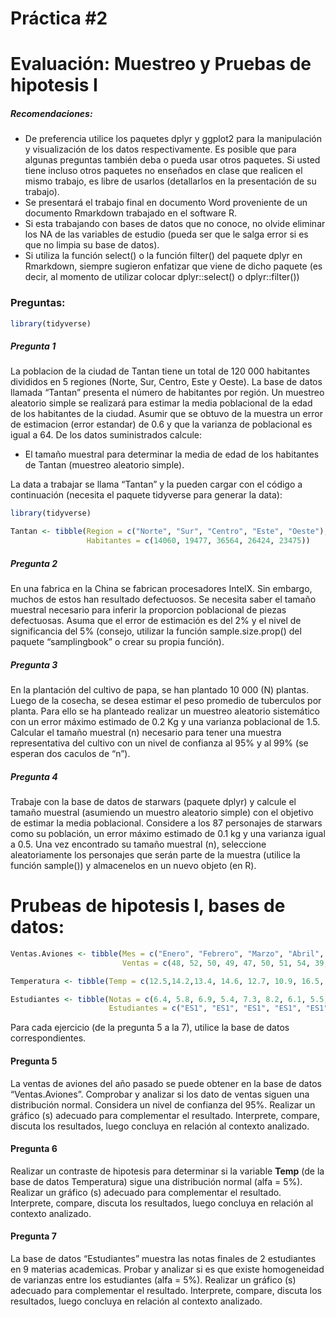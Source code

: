 Práctica \#2
================

# Evaluación: Muestreo y Pruebas de hipotesis I

##### Recomendaciones:

-   De preferencia utilice los paquetes dplyr y ggplot2 para la
    manipulación y visualización de los datos respectivamente. Es
    posible que para algunas preguntas también deba o pueda usar otros
    paquetes. Si usted tiene incluso otros paquetes no enseñados en
    clase que realicen el mismo trabajo, es libre de usarlos
    (detallarlos en la presentación de su trabajo).
-   Se presentará el trabajo final en documento Word proveniente de un
    documento Rmarkdown trabajado en el software R.
-   Si esta trabajando con bases de datos que no conoce, no olvide
    eliminar los NA de las variables de estudio (pueda ser que le salga
    error si es que no limpia su base de datos).
-   Si utiliza la función select() o la función filter() del paquete
    dplyr en Rmarkdown, siempre sugieron enfatizar que viene de dicho
    paquete (es decir, al momento de utilizar colocar dplyr::select() o
    dplyr::filter())

### Preguntas:

``` r
library(tidyverse)
```

##### Pregunta 1

La poblacion de la ciudad de Tantan tiene un total de 120 000 habitantes
divididos en 5 regiones (Norte, Sur, Centro, Este y Oeste). La base de
datos llamada “Tantan” presenta el número de habitantes por región. Un
muestreo aleatorio simple se realizará para estimar la media poblacional
de la edad de los habitantes de la ciudad. Asumir que se obtuvo de la
muestra un error de estimacion (error estandar) de 0.6 y que la varianza
de poblacional es igual a 64. De los datos suministrados calcule:

-   El tamaño muestral para determinar la media de edad de los
    habitantes de Tantan (muestreo aleatorio simple).

La data a trabajar se llama “Tantan” y la pueden cargar con el código a
continuación (necesita el paquete tidyverse para generar la data):

``` r
library(tidyverse)

Tantan <- tibble(Region = c("Norte", "Sur", "Centro", "Este", "Oeste"),
                 Habitantes = c(14060, 19477, 36564, 26424, 23475))
```

##### Pregunta 2

En una fabrica en la China se fabrican procesadores IntelX. Sin embargo,
muchos de estos han resultado defectuosos. Se necesita saber el tamaño
muestral necesario para inferir la proporcion poblacional de piezas
defectuosas. Asuma que el error de estimación es del 2% y el nivel de
significancia del 5% (consejo, utilizar la función sample.size.prop()
del paquete “samplingbook” o crear su propia función).

##### Pregunta 3

En la plantación del cultivo de papa, se han plantado 10 000 (N)
plantas. Luego de la cosecha, se desea estimar el peso promedio de
tuberculos por planta. Para ello se ha planteado realizar un muestreo
aleatorio sistemático con un error máximo estimado de 0.2 Kg y una
varianza poblacional de 1.5. Calcular el tamaño muestral (n) necesario
para tener una muestra representativa del cultivo con un nivel de
confianza al 95% y al 99% (se esperan dos caculos de “n”).

##### Pregunta 4

Trabaje con la base de datos de starwars (paquete dplyr) y calcule el
tamaño muestral (asumiendo un muestro aleatorio simple) con el objetivo
de estimar la media poblacional. Considere a los 87 personajes de
starwars como su población, un error máximo estimado de 0.1 kg y una
varianza igual a 0.5. Una vez encontrado su tamaño muestral (n),
seleccione aleatoriamente los personajes que serán parte de la muestra
(utilice la función sample()) y almacenelos en un nuevo objeto (en R).

# Prubeas de hipotesis I, bases de datos:

``` r
Ventas.Aviones <- tibble(Mes = c("Enero", "Febrero", "Marzo", "Abril", "Mayo", "Junio", "Julio", "Agosto", "Setiembre", "Octubre", "Noviembre", "Diciembre"),
                         Ventas = c(48, 52, 50, 49, 47, 50, 51, 54, 39, 56, 52, 55))

Temperatura <- tibble(Temp = c(12.5,14.2,13.4, 14.6, 12.7, 10.9, 16.5, 14.7, 11.2, 10.9, 12.1, 12.8, 13.8, 13.5, 13.2, 14.1, 15.5, 16.2, 10.8, 14.3, 12.8, 12.4, 11.4, 16.2, 14.3, 14.8, 14.6, 13.7, 13.5, 10.8, 10.4, 11.5, 11.9, 11.3, 14.2, 11.2, 13.4, 16.1, 13.5, 17.5, 16.2, 15.0, 14.2, 13.2, 12.4, 13.4, 12.7, 11.2))

Estudiantes <- tibble(Notas = c(6.4, 5.8, 6.9, 5.4, 7.3, 8.2, 6.1, 5.5, 6.0, 6.5, 7.0, 7.5, 6.5, 8.1, 9.0, 7.5, 6.5, 6.8),
                      Estudiantes = c("ES1", "ES1", "ES1", "ES1", "ES1", "ES1", "ES1", "ES1", "ES1", "ES2", "ES2", "ES2", "ES2", "ES2", "ES2", "ES2", "ES2", "ES2"))
```

Para cada ejercicio (de la pregunta 5 a la 7), utilice la base de datos
correspondientes.

#### Pregunta 5

La ventas de aviones del año pasado se puede obtener en la base de datos
“Ventas.Aviones”. Comprobar y analizar si los dato de ventas siguen una
distribución normal. Considera un nivel de confianza del 95%. Realizar
un gráfico (s) adecuado para complementar el resultado. Interprete,
compare, discuta los resultados, luego concluya en relación al contexto
analizado.

#### Pregunta 6

Realizar un contraste de hipotesis para determinar si la variable
**Temp** (de la base de datos Temperatura) sigue una distribución normal
(alfa = 5%). Realizar un gráfico (s) adecuado para complementar el
resultado. Interprete, compare, discuta los resultados, luego concluya
en relación al contexto analizado.

#### Pregunta 7

La base de datos “Estudiantes” muestra las notas finales de 2
estudiantes en 9 materias academicas. Probar y analizar si es que existe
homogeneidad de varianzas entre los estudiantes (alfa = 5%). Realizar un
gráfico (s) adecuado para complementar el resultado. Interprete,
compare, discuta los resultados, luego concluya en relación al contexto
analizado.
